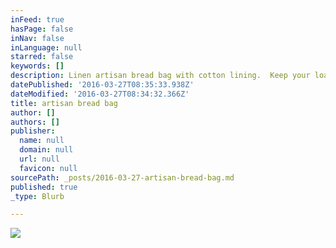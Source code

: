 ```yaml
---
inFeed: true
hasPage: false
inNav: false
inLanguage: null
starred: false
keywords: []
description: Linen artisan bread bag with cotton lining.  Keep your loaves fresher for that bit longer.  They look pretty too.
datePublished: '2016-03-27T08:35:33.938Z'
dateModified: '2016-03-27T08:34:32.366Z'
title: artisan bread bag
author: []
authors: []
publisher:
  name: null
  domain: null
  url: null
  favicon: null
sourcePath: _posts/2016-03-27-artisan-bread-bag.md
published: true
_type: Blurb

---
```

![](https://the-grid-user-content.s3-us-west-2.amazonaws.com/1f16a1c6-07ac-49a8-ab6a-fc7a26e1b8ae.jpg)